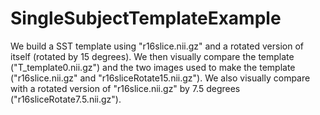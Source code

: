 # SingleSubjectTemplateExample

We build a SST template using "r16slice.nii.gz" and a rotated version of itself (rotated by
15 degrees).  We then visually compare the template ("T_template0.nii.gz") and the two
images used to make the template ("r16slice.nii.gz" and "r16sliceRotate15.nii.gz").  We
also visually compare with a rotated version of "r16slice.nii.gz" by 7.5 degrees
("r16sliceRotate7.5.nii.gz").
